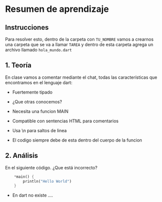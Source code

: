 Resumen de aprendizaje 
=======================

## Instrucciones
Para resolver esto, dentro de la carpeta con ```TU_NOMBRE``` vamos a crearnos una carpeta que se va a llamar ```TAREA``` y dentro de esta carpeta agrega un archivo llamado ```hola_mundo.dart```

## 1. Teoría

En clase vamos a comentar mediante el chat, todas las características que encontramos en el lenguaje dart:

* Fuertemente tipado
* ¿Que otras conocemos?

* Necesita una funcion MAIN
* Compatible con sentencias HTML para comentarios
* Usa \n para saltos de linea 
* El codigo siempre debe de esta dentro del cuerpo de la funcion




## 2. Análisis
En el siguiente código. ¿Que está incorrecto?

```dart
    *main() {
        println("Hello World")
    }
```
* En dart no existe ....